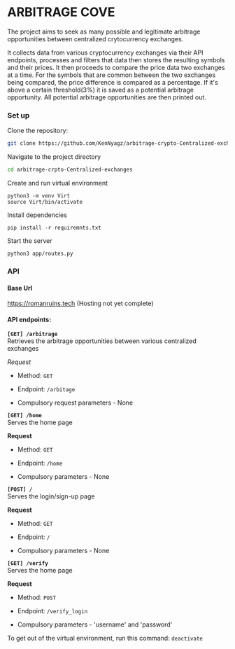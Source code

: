 # ARBITRAGE COVE

The project aims to seek as many possible and legitimate arbitrage opportunities between centralized crytocurrency exchanges.

It collects data from various cryptocurrency exchanges via their API endpoints, processes and filters that data then stores the resulting symbols and their prices. It then proceeds to compare the price data two exchanges at a time. For the symbols that are common between the two exchanges being compared, the price difference is compared as a percentage. If it's above a certain threshold(3%) it is saved as a potential arbitrage opportunity. All potential arbitrage opportunities are then printed out.

### Set up
Clone the repository:
```bash
git clone https://github.com/KenNyagz/arbitrage-crypto-Centralized-exchanges.git
```

Navigate to the project directory
```bash
cd arbitrage-crpto-Centralized-exchanges
```
Create and run virtual environment
```
python3 -m venv Virt
source Virt/bin/activate
```
Install dependencies
```
pip install -r requiremnts.txt
```

Start the server
```
python3 app/routes.py
```

### API
#### Base Url
https://romanruins.tech (Hosting not yet complete)

#### API endpoints:
**`[GET] /arbitrage`**  
 Retrieves the arbitrage opportunities between various centralized exchanges

*Request*
- Method: `GET`
- Endpoint: `/arbitage`

- Compulsory request parameters - None


**`[GET] /home`**  
 Serves the home page

**Request**
- Method: `GET`
- Endpoint: `/home`

- Compulsory parameters - None


**`[POST] /`**  
 Serves the login/sign-up page

**Request**
- Method: `GET`
- Endpoint: `/`

- Compulsory parameters - None


**`[GET] /verify`**  
 Serves the home page

**Request**
- Method: `POST`
- Endpoint: `/verify_login`

- Compulsory parameters - 'username' and 'password'


To get out of the virtual environment, run this command: `deactivate`
<!--Fun fact: you can force a line break by adding two spaces at the end of the line you intend to not be conjoined with the next -->
